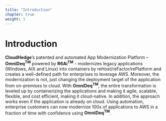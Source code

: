 ```yaml
---
title: "Introduction"
chapter: true
weight: 1
---
```


# Introduction

**CloudHedge**’s patented and automated App Modernization Platform – **OmniDeq<sup>TM</sup>** powered by **R6Ai<sup>TM</sup>** - modernizes legacy applications (Windows, AIX and Linux) into containers by reHost/reFactor/rePlatform and creates a well-defined path for enterprises to leverage AWS. Moreover, the modernization is not, just changing the deployment target of the application from on-premises to cloud. With **OmniDeq<sup>TM</sup>**, the entire transformation is leveled up by containerizing the applications and making it agile, scalable, flexible, and cost efficient, making it cloud-native. In addition, the approach works even if the application is already on cloud. Using automation, enterprise customers can now modernize 100s of applications to AWS in a fraction of time with confidence using **OmniDeq<sup>TM</sup>**.


<!-- ## Workshop Structure 
This paragraph block should be utilized to briefly explain the submodules that are going to be presented as well as the approximate total time for the workshop and individual submodules. <br>

For example:
<ul>
    <li> Prerequisites *(15 minutes)* </li>
    <li> Setting up an account for the solution *(15 minutes)* </li>
    <li> Module 1: Module 1 Title *(30 minutes)* </li>
    <li> Module 2: Module 2 Title *(30 minutes)* </li>
    <li> Module 3: Module 3 Title *(30 minutes)* </li>
</ul> -->

<!-- {{% notice info %}}
<p style='text-align: left;'>
**REMOVE:** With the exception of _index.md, the module folders and filenames should be changed to better reflect their content, i.e. 1_Planning as the folder and 11_HowToBegin as the first submodule. Changing the "weight" value of the header is ultimately what reflects the order the modules are presented.
</p>
{{% /notice %}}

**REMOVE:** Every introduction page should include the following warning label.

{{% notice warning %}}
The examples and sample code provided in this workshop are intended to be consumed as instructional content. These will help you understand how various AWS services can be architected to build a solution while demonstrating best practices along the way. These examples are not intended for use in production environments.
{{% /notice %}}-->